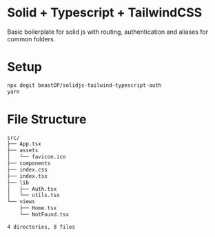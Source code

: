 # Solid + Typescript + TailwindCSS
Basic boilerplate for solid js with routing, authentication and aliases for common folders.

# Setup
```bash
npx degit beastOP/solidjs-tailwind-typescript-auth
yarn
```
# File Structure
```bash
src/
├── App.tsx
├── assets
│   └── favicon.ico
├── components
├── index.css
├── index.tsx
├── lib
│   ├── Auth.tsx
│   └── utils.tsx
└── views
    ├── Home.tsx
    └── NotFound.tsx

4 directories, 8 files
```
